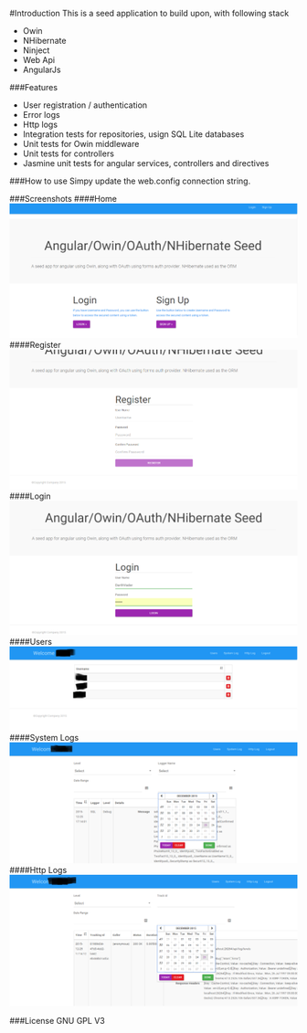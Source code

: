 #Introduction
This is a seed application to build upon, with following stack

* Owin
* NHibernate
* Ninject
* Web Api
* AngularJs

###Features
* User registration / authentication
* Error logs
* Http logs
* Integration tests for repositories, usign SQL Lite databases
* Unit tests for Owin middleware
* Unit tests for controllers
* Jasmine unit tests for angular services, controllers and directives 

###How to use
Simpy update the web.config connection string.

###Screenshots
####Home
![Alt text](readme_images/home.png?raw=true "Home")
####Register
![Alt text](readme_images/register.png?raw=true "Register")
####Login
![Alt text](readme_images/login.png?raw=true "Login")
####Users
![Alt text](readme_images/users.png?raw=true "Users")
####System Logs
![Alt text](readme_images/systemlog.png?raw=true "System Logs")
####Http Logs
![Alt text](readme_images/httplog.png?raw=true "Http Logs")

###License
GNU GPL V3